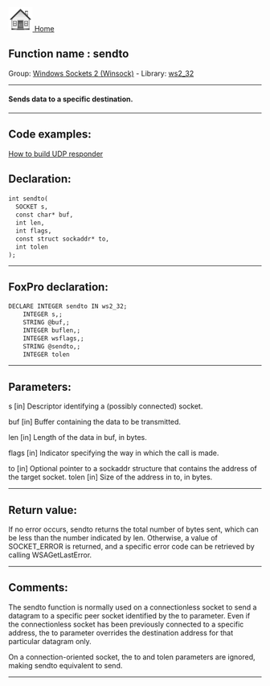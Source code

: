 [<img src="../../images/home.png"> Home ](https://github.com/VFPX/Win32API)  

## Function name : sendto
Group: [Windows Sockets 2 (Winsock)](../../functions_group.md#Windows_Sockets_2_(Winsock))  -  Library: [ws2_32](../../libraries.md#ws2_32)  
***  


#### Sends data to a specific destination.
***  


## Code examples:
[How to build UDP responder](../../samples/sample_052.md)  

## Declaration:
```foxpro  
int sendto(
  SOCKET s,
  const char* buf,
  int len,
  int flags,
  const struct sockaddr* to,
  int tolen
);  
```  
***  


## FoxPro declaration:
```foxpro  
DECLARE INTEGER sendto IN ws2_32;
	INTEGER s,;
	STRING @buf,;
	INTEGER buflen,;
	INTEGER wsflags,;
	STRING @sendto,;
	INTEGER tolen  
```  
***  


## Parameters:
s 
[in] Descriptor identifying a (possibly connected) socket. 

buf 
[in] Buffer containing the data to be transmitted. 

len 
[in] Length of the data in buf, in bytes. 

flags 
[in] Indicator specifying the way in which the call is made. 

to 
[in] Optional pointer to a sockaddr structure that contains the address of the target socket. 
tolen 
[in] Size of the address in to, in bytes.   
***  


## Return value:
If no error occurs, sendto returns the total number of bytes sent, which can be less than the number indicated by len. Otherwise, a value of SOCKET_ERROR is returned, and a specific error code can be retrieved by calling WSAGetLastError.  
***  


## Comments:
The sendto function is normally used on a connectionless socket to send a datagram to a specific peer socket identified by the to parameter. Even if the connectionless socket has been previously connected to a specific address, the to parameter overrides the destination address for that particular datagram only.   
  
On a connection-oriented socket, the to and tolen parameters are ignored, making sendto equivalent to send.  
  
***  

